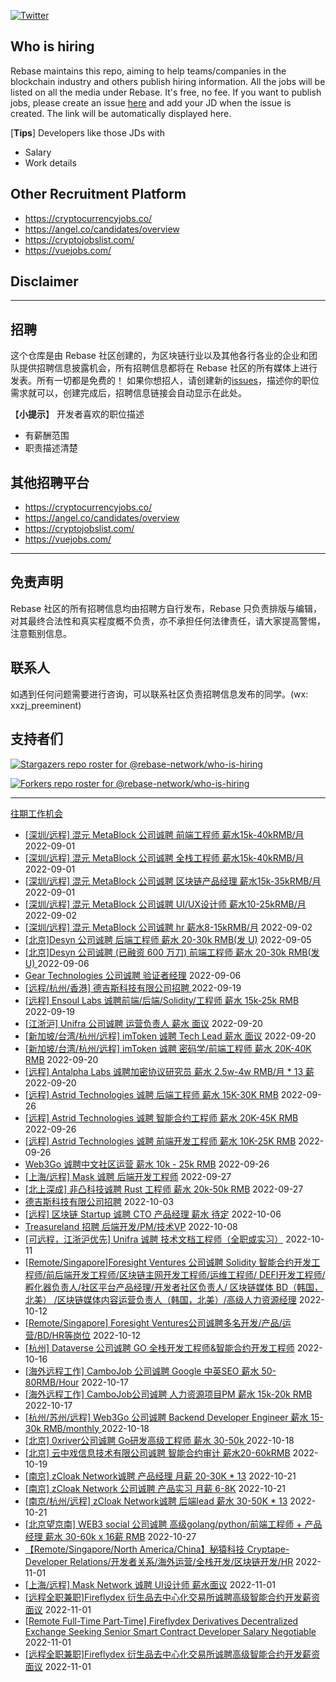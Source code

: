 [![Twitter](https://img.shields.io/twitter/url?label=Rebase&url=https%3A%2F%2Ftwitter.com%2FRebaseCommunity)](https://twitter.com/RebaseCommunity)

## Who is hiring

Rebase maintains this repo, aiming to help teams/companies in the blockchain industry and others publish hiring information. All the jobs will be listed on all the media under Rebase. It's free, no fee.
If you want to publish jobs, please create an issue [here](https://github.com/rebase-network/who-is-hiring/issues/) and add your JD when the issue is created. The link will be automatically displayed here.

[**Tips**]
Developers like those JDs with
- Salary
- Work details

## Other Recruitment Platform

- https://cryptocurrencyjobs.co/
- https://angel.co/candidates/overview
- https://cryptojobslist.com/
- https://vuejobs.com/

## Disclaimer

---

## 招聘

这个仓库是由 Rebase 社区创建的，为区块链行业以及其他各行各业的企业和团队提供招聘信息披露机会，所有招聘信息都将在 Rebase 社区的所有媒体上进行发表。所有一切都是免费的！
如果你想招人，请创建新的[issues](https://github.com/rebase-network/who-is-hiring/issues/)，描述你的职位需求就可以，创建完成后，招聘信息链接会自动显示在此处。

【**小提示**】
开发者喜欢的职位描述
- 有薪酬范围
- 职责描述清楚

## 其他招聘平台
- https://cryptocurrencyjobs.co/
- https://angel.co/candidates/overview
- https://cryptojobslist.com/
- https://vuejobs.com/

---

## 免责声明

Rebase 社区的所有招聘信息均由招聘方自行发布，Rebase 只负责排版与编辑，对其最终合法性和真实程度概不负责，亦不承担任何法律责任，请大家提高警惕，注意甄别信息。

## 联系人
如遇到任何问题需要进行咨询，可以联系社区负责招聘信息发布的同学。(wx: xxzj_preeminent)

## 支持者们
[![Stargazers repo roster for @rebase-network/who-is-hiring](https://reporoster.com/stars/rebase-network/who-is-hiring)](https://github.com/rebase-network/who-is-hiring/stargazers)

[![Forkers repo roster for @rebase-network/who-is-hiring](https://reporoster.com/forks/rebase-network/who-is-hiring)](https://github.com/rebase-network/who-is-hiring/network/members)

---

[往期工作机会](./jobs.md)

- [[深圳/远程] 混元 MetaBlock 公司诚聘 前端工程师 薪水15k-40kRMB/月](https://github.com/rebase-network/who-is-hiring/issues/186) 2022-09-01
- [[深圳/远程] 混元 MetaBlock 公司诚聘 全栈工程师 薪水15k-40kRMB/月](https://github.com/rebase-network/who-is-hiring/issues/187) 2022-09-01
- [[深圳/远程] 混元 MetaBlock 公司诚聘 区块链产品经理 薪水15k-35kRMB/月](https://github.com/rebase-network/who-is-hiring/issues/188) 2022-09-01
- [[深圳/远程] 混元 MetaBlock 公司诚聘 UI/UX设计师 薪水10-25kRMB/月](https://github.com/rebase-network/who-is-hiring/issues/189) 2022-09-02
- [[深圳/远程] 混元 MetaBlock 公司诚聘 hr 薪水8-15kRMB/月](https://github.com/rebase-network/who-is-hiring/issues/190) 2022-09-02
- [[北京]Desyn 公司诚聘 后端工程师 薪水 20-30k RMB(发 U)](https://github.com/rebase-network/who-is-hiring/issues/191) 2022-09-05
- [[北京]Desyn 公司诚聘 (已融资 600 万刀) 前端工程师 薪水 20-30k RMB(发 U) ](https://github.com/rebase-network/who-is-hiring/issues/192) 2022-09-06
- [Gear Technologies 公司诚聘 验证者经理](https://github.com/rebase-network/who-is-hiring/issues/193) 2022-09-06
- [[远程/杭州/香港] 德吉斯科技有限公司招聘 ](https://github.com/rebase-network/who-is-hiring/issues/194) 2022-09-19
- [[远程] Ensoul Labs 诚聘前端/后端/Solidity/工程师 薪水 15k-25k RMB](https://github.com/rebase-network/who-is-hiring/issues/195) 2022-09-19
- [[江浙沪] Unifra 公司诚聘 运营负责人 薪水 面议](https://github.com/rebase-network/who-is-hiring/issues/196) 2022-09-20
- [[新加坡/台湾/杭州/远程] imToken 诚聘 Tech Lead 薪水 面议](https://github.com/rebase-network/who-is-hiring/issues/197) 2022-09-20
- [[新加坡/台湾/杭州/远程] imToken 诚聘 密码学/前端工程师 薪水 20K-40K RMB](https://github.com/rebase-network/who-is-hiring/issues/198) 2022-09-20
- [[远程] Antalpha Labs 诚聘加密协议研究员 薪水 2.5w-4w RMB/月 * 13 薪](https://github.com/rebase-network/who-is-hiring/issues/199) 2022-09-20
- [[远程] Astrid Technologies 诚聘 后端工程师 薪水 15K-30K RMB](https://github.com/rebase-network/who-is-hiring/issues/200) 2022-09-26
- [[远程] Astrid Technologies 诚聘 智能合约工程师 薪水 20K-45K RMB](https://github.com/rebase-network/who-is-hiring/issues/201) 2022-09-26
- [[远程] Astrid Technologies 诚聘 前端开发工程师 薪水 10K-25K RMB](https://github.com/rebase-network/who-is-hiring/issues/202) 2022-09-26
- [Web3Go 诚聘中文社区运营 薪水 10k - 25k RMB](https://github.com/rebase-network/who-is-hiring/issues/203) 2022-09-26
- [[上海/远程] Mask 诚聘 后端开发工程师](https://github.com/rebase-network/who-is-hiring/issues/204) 2022-09-27
- [[北上深成] 非凸科技诚聘 Rust 工程师 薪水 20k-50k RMB](https://github.com/rebase-network/who-is-hiring/issues/205) 2022-09-27
- [德吉斯科技有限公司招聘](https://github.com/rebase-network/who-is-hiring/issues/206) 2022-10-03
- [[远程] 区块链 Startup 诚聘 CTO 产品经理  薪水 待定](https://github.com/rebase-network/who-is-hiring/issues/207) 2022-10-06
- [Treasureland 招聘 后端开发/PM/技术VP](https://github.com/rebase-network/who-is-hiring/issues/208) 2022-10-08
- [[可远程，江浙沪优先] Unifra 诚聘 技术文档工程师（全职或实习）](https://github.com/rebase-network/who-is-hiring/issues/209) 2022-10-11
- [[Remote/Singapore]Foresight  Ventures 公司诚聘  Solidity 智能合约开发工程师/前后端开发工程师/区块链主网开发工程师/运维工程师/ DEFI开发工程师/孵化器负责人/社区平台产品经理/开发者社区负责人/ 区块链媒体 BD（韩国，北美） /区块链媒体内容运营负责人（韩国，北美）/高级人力资源经理](https://github.com/rebase-network/who-is-hiring/issues/210) 2022-10-12
- [[Remote/Singapore] Foresight Ventures公司诚聘多名开发/产品/运营/BD/HR等岗位](https://github.com/rebase-network/who-is-hiring/issues/211) 2022-10-12
- [[杭州] Dataverse 公司诚聘 GO 全栈开发工程师&智能合约开发工程师](https://github.com/rebase-network/who-is-hiring/issues/212) 2022-10-16
- [[海外远程工作] CamboJob 公司诚聘 Google 中英SEO 薪水 50-80RMB/Hour](https://github.com/rebase-network/who-is-hiring/issues/213) 2022-10-17
- [[海外远程工作] CamboJob公司诚聘 人力资源项目PM 薪水 15k-20k RMB](https://github.com/rebase-network/who-is-hiring/issues/214) 2022-10-17
- [[杭州/苏州/远程] Web3Go 公司诚聘 Backend Developer Engineer 薪水 15-30k RMB/monthly ](https://github.com/rebase-network/who-is-hiring/issues/215) 2022-10-18
- [[北京] 0xriver公司诚聘 Go研发高级工程师 薪水 30-50k ](https://github.com/rebase-network/who-is-hiring/issues/216) 2022-10-18
- [[北京] 云中戏信息技术有限公司诚聘  智能合约审计 薪水20-60kRMB](https://github.com/rebase-network/who-is-hiring/issues/217) 2022-10-19
- [[南京] zCloak Network诚聘 产品经理 月薪 20-30K * 13](https://github.com/rebase-network/who-is-hiring/issues/218) 2022-10-21
- [[南京] zCloak Network 公司诚聘 产品实习 月薪 6-8K](https://github.com/rebase-network/who-is-hiring/issues/219) 2022-10-21
- [[南京/杭州/远程] zCloak Network诚聘 后端lead 薪水 30-50K * 13](https://github.com/rebase-network/who-is-hiring/issues/220) 2022-10-21
- [[北京望京南] WEB3 social 公司诚聘 高级golang/python/前端工程师 + 产品经理 薪水 30-60k x 16薪 RMB](https://github.com/rebase-network/who-is-hiring/issues/221) 2022-10-27
- [【Remote/Singapore/North America/China】秘猿科技 Cryptape- Developer Relations/开发者关系/海外运营/全栈开发/区块链开发/HR](https://github.com/rebase-network/who-is-hiring/issues/222) 2022-11-01
- [[上海/远程] Mask Network 诚聘 UI设计师 薪水面议](https://github.com/rebase-network/who-is-hiring/issues/223) 2022-11-01
- [[远程全职兼职]Fireflydex 衍生品去中心化交易所诚聘高级智能合约开发薪资面议](https://github.com/rebase-network/who-is-hiring/issues/224) 2022-11-01
- [[Remote Full-Time Part-Time] Fireflydex Derivatives Decentralized Exchange Seeking Senior Smart Contract Developer Salary Negotiable](https://github.com/rebase-network/who-is-hiring/issues/225) 2022-11-01
- [[远程全职兼职]Fireflydex 衍生品去中心化交易所诚聘高级智能合约开发薪资面议](https://github.com/rebase-network/who-is-hiring/issues/226) 2022-11-01
